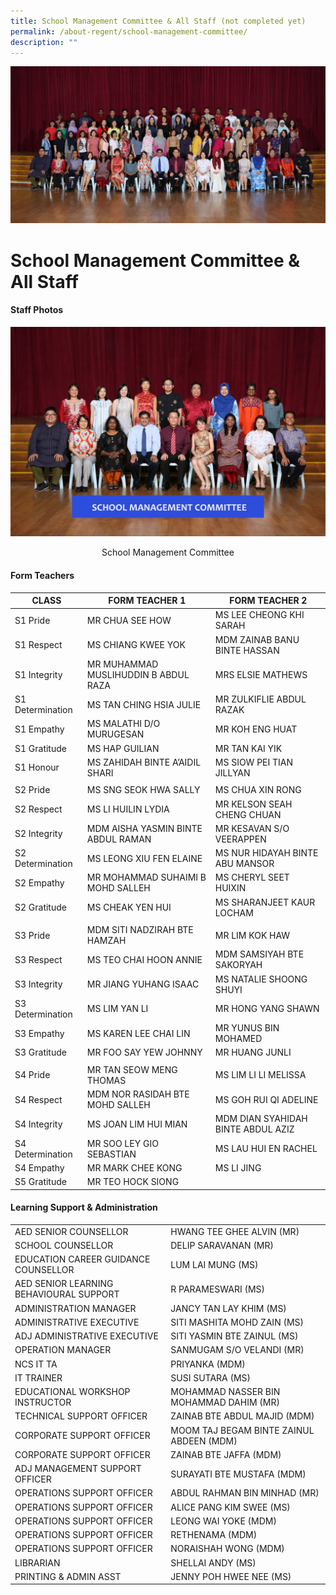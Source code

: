 ```yaml
---
title: School Management Committee & All Staff (not completed yet)
permalink: /about-regent/school-management-committee/
description: ""
---
```

![](/images/All-Staff-e1581995804727.jpg)

School Management Committee & All Staff
=======================================
#### **Staff Photos**

![](/images/V2_SMC-300x200.jpg)
<p style="margin : 0; padding-top:0;"><center>School Management Committee</center></p>

#### Form Teachers

| **CLASS** 	| **FORM TEACHER 1** 	| **FORM TEACHER 2** 	|
|---	|---	|---	|
| S1 Pride 	| MR CHUA SEE HOW 	| MS LEE CHEONG KHI SARAH 	|
| S1 Respect 	| MS CHIANG KWEE YOK 	| MDM ZAINAB BANU BINTE HASSAN 	|
| S1 Integrity 	| MR MUHAMMAD MUSLIHUDDIN B ABDUL RAZA 	| MRS ELSIE MATHEWS 	|
| S1 Determination 	| MS TAN CHING HSIA JULIE 	| MR ZULKIFLIE ABDUL RAZAK 	|
| S1 Empathy 	| MS MALATHI D/O MURUGESAN 	| MR KOH ENG HUAT 	|
| S1 Gratitude 	| MS HAP GUILIAN 	| MR TAN KAI YIK 	|
| S1 Honour 	| MS ZAHIDAH BINTE A’AIDIL SHARI 	| MS SIOW PEI TIAN JILLYAN 	|
|  	|  	|  	|
| S2 Pride 	| MS SNG SEOK HWA SALLY 	| MS CHUA XIN RONG 	|
| S2 Respect 	| MS LI HUILIN LYDIA 	| MR KELSON SEAH CHENG CHUAN 	|
| S2 Integrity 	| MDM AISHA YASMIN BINTE ABDUL RAMAN 	| MR KESAVAN S/O VEERAPPEN 	|
| S2 Determination 	| MS LEONG XIU FEN ELAINE 	| MS NUR HIDAYAH BINTE ABU MANSOR 	|
| S2 Empathy 	| MR MOHAMMAD SUHAIMI B MOHD SALLEH 	| MS CHERYL SEET HUIXIN 	|
| S2 Gratitude 	| MS CHEAK YEN HUI 	| MS SHARANJEET KAUR LOCHAM 	|
|  	|  	|  	|
| S3 Pride 	| MDM SITI NADZIRAH BTE HAMZAH 	| MR LIM KOK HAW 	|
| S3 Respect 	| MS TEO CHAI HOON ANNIE 	| MDM SAMSIYAH BTE SAKORYAH 	|
| S3 Integrity 	| MR JIANG YUHANG ISAAC 	| MS NATALIE SHOONG SHUYI 	|
| S3 Determination 	| MS LIM YAN LI 	| MR HONG YANG SHAWN 	|
| S3 Empathy 	| MS KAREN LEE CHAI LIN 	| MR YUNUS BIN MOHAMED 	|
| S3 Gratitude 	| MR FOO SAY YEW JOHNNY 	| MR HUANG JUNLI 	|
|  	|  	|  	|
| S4 Pride 	| MR TAN SEOW MENG THOMAS 	| MS LIM LI LI MELISSA 	|
| S4 Respect 	| MDM NOR RASIDAH BTE MOHD SALLEH 	| MS GOH RUI QI ADELINE 	|
| S4 Integrity 	| MS JOAN LIM HUI MIAN 	| MDM DIAN SYAHIDAH BINTE ABDUL AZIZ 	|
| S4 Determination 	| MR SOO LEY GIO SEBASTIAN 	| MS LAU HUI EN RACHEL 	|
| S4 Empathy 	| MR MARK CHEE KONG 	| MS LI JING 	|
| S5 Gratitude 	| MR TEO HOCK SIONG 	|  	|


#### Learning Support & Administration

|  	|  	|
|---	|---	|
| AED SENIOR COUNSELLOR 	| HWANG TEE GHEE ALVIN (MR) 	|
| SCHOOL COUNSELLOR 	| DELIP SARAVANAN (MR) 	|
| EDUCATION CAREER GUIDANCE COUNSELLOR 	| LUM LAI MUNG (MS) 	|
| AED SENIOR LEARNING BEHAVIOURAL SUPPORT 	| R PARAMESWARI (MS) 	|
| ADMINISTRATION MANAGER 	| JANCY TAN LAY KHIM (MS) 	|
| ADMINISTRATIVE EXECUTIVE 	| SITI MASHITA MOHD ZAIN (MS) 	|
| ADJ ADMINISTRATIVE EXECUTIVE 	| SITI YASMIN BTE ZAINUL (MS) 	|
| OPERATION MANAGER 	| SANMUGAM S/O VELANDI (MR) 	|
| NCS IT TA 	| PRIYANKA (MDM) 	|
| IT TRAINER 	| SUSI SUTARA (MS) 	|
| EDUCATIONAL WORKSHOP INSTRUCTOR 	| MOHAMMAD NASSER BIN MOHAMMAD DAHIM (MR) 	|
| TECHNICAL SUPPORT OFFICER 	| ZAINAB BTE ABDUL MAJID (MDM) 	|
| CORPORATE SUPPORT OFFICER 	| MOOM TAJ BEGAM BINTE ZAINUL ABDEEN (MDM) 	|
| CORPORATE SUPPORT OFFICER 	| ZAINAB BTE JAFFA (MDM) 	|
| ADJ MANAGEMENT SUPPORT OFFICER 	| SURAYATI BTE MUSTAFA (MDM) 	|
| OPERATIONS SUPPORT OFFICER 	| ABDUL RAHMAN BIN MINHAD (MR) 	|
| OPERATIONS SUPPORT OFFICER 	| ALICE PANG KIM SWEE (MS) 	|
| OPERATIONS SUPPORT OFFICER 	| LEONG WAI YOKE (MDM) 	|
| OPERATIONS SUPPORT OFFICER 	| RETHENAMA (MDM) 	|
| OPERATIONS SUPPORT OFFICER 	| NORAISHAH WONG (MDM) 	|
| LIBRARIAN 	| SHELLAI ANDY (MS) 	|
| PRINTING & ADMIN ASST 	| JENNY POH HWEE NEE (MS) 	|